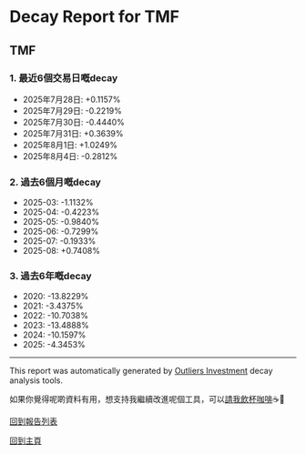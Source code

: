 # Decay Report for TMF

## TMF

### 1. 最近6個交易日嘅decay

- 2025年7月28日: +0.1157%
- 2025年7月29日: -0.2219%
- 2025年7月30日: -0.4440%
- 2025年7月31日: +0.3639%
- 2025年8月1日: +1.0249%
- 2025年8月4日: -0.2812%

### 2. 過去6個月嘅decay

- 2025-03: -1.1132%
- 2025-04: -0.4223%
- 2025-05: -0.9840%
- 2025-06: -0.7299%
- 2025-07: -0.1933%
- 2025-08: +0.7408%

### 3. 過去6年嘅decay

- 2020: -13.8229%
- 2021: -3.4375%
- 2022: -10.7038%
- 2023: -13.4888%
- 2024: -10.1597%
- 2025: -4.3453%

------------------------------
This report was automatically generated by [Outliers Investment](https://outliersecon.github.io/Outliers-Investment/) decay analysis tools.

如果你覺得呢啲資料有用，想支持我繼續改進呢個工具，可以[請我飲杯咖啡](https://buymeacoffee.com/outliersecon)☕🙏

[回到報告列表](https://outliersecon.github.io/Outliers-Investment/reports/reports_public)

[回到主頁](https://outliersecon.github.io/Outliers-Investment/)